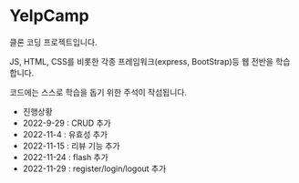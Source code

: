 # YelpCamp

클론 코딩 프로젝트입니다.

JS, HTML, CSS를 비롯한 각종 프레임워크(express, BootStrap)등 웹 전반을 학습합니다.

코드에는 스스로 학습을 돕기 위한 주석이 작섬됩니다.

 + 진행상황
  + 2022-9-29 : CRUD 추가
  + 2022-11-4 : 유효성 추가
  + 2022-11-15 : 리뷰 기능 추가
  + 2022-11-24 : flash 추가
  + 2022-11-29 : register/login/logout 추가
